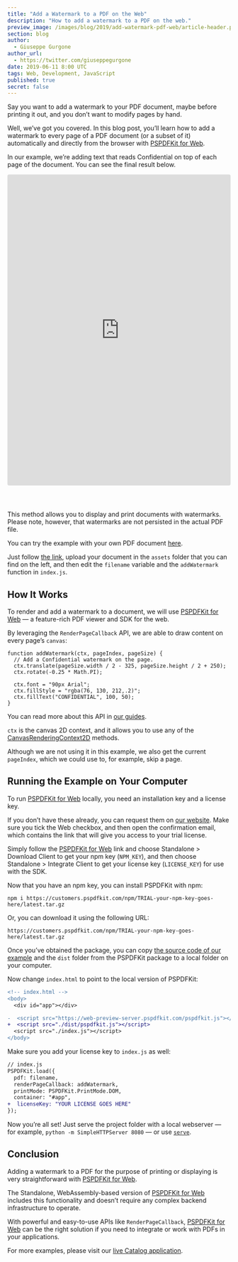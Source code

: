 ```yaml
---
title: "Add a Watermark to a PDF on the Web"
description: "How to add a watermark to a PDF on the web."
preview_image: /images/blog/2019/add-watermark-pdf-web/article-header.png
section: blog
author:
  - Giuseppe Gurgone
author_url:
  - https://twitter.com/giuseppegurgone
date: 2019-06-11 8:00 UTC
tags: Web, Development, JavaScript
published: true
secret: false
---
```


Say you want to add a watermark to your PDF document, maybe before printing it out, and you don’t want to modify pages by hand.

Well, we’ve got you covered. In this blog post, you’ll learn how to add a watermark to every page of a PDF document (or a subset of it) automatically and directly from the browser with [PSPDFKit for Web][].

In our example, we’re adding text that reads Confidential on top of each page of the document. You can see the final result below.

<iframe src="https://codesandbox.io/embed/lpvx39r8lm?autoresize=1&fontsize=14&hidenavigation=1&view=preview" title="Add watermark to PDF" style="width:100%; height:700px; margin-bottom: 3em; border:0; border-radius: 4px; overflow:hidden;" sandbox="allow-modals allow-forms allow-popups allow-scripts allow-same-origin"></iframe>

This method allows you to display and print documents with watermarks. Please note, however, that watermarks are not persisted in the actual PDF file.

You can try the example with your own PDF document [here][codesandbox].

Just follow [the link][codesandbox], upload your document in the `assets` folder that you can find on the left, and then edit the `filename` variable and the `addWatermark` function in `index.js`.

## How It Works

To render and add a watermark to a document, we will use [PSPDFKit for Web][] — a feature-rich PDF viewer and SDK for the web.

By leveraging the `RenderPageCallback` API, we are able to draw content on every page’s `canvas`:

```es
function addWatermark(ctx, pageIndex, pageSize) {
  // Add a Confidential watermark on the page.
  ctx.translate(pageSize.width / 2 - 325, pageSize.height / 2 + 250);
  ctx.rotate(-0.25 * Math.PI);

  ctx.font = "90px Arial";
  ctx.fillStyle = "rgba(76, 130, 212,.2)";
  ctx.fillText("CONFIDENTIAL", 100, 50);
}
```

You can read more about this API in [our guides][].

`ctx` is the canvas 2D context, and it allows you to use any of the [CanvasRenderingContext2D][] methods.

Although we are not using it in this example, we also get the current `pageIndex`, which we could use to, for example, skip a page.

## Running the Example on Your Computer

To run [PSPDFKit for Web][] locally, you need an installation key and a license key.

If you don’t have these already, you can request them on [our website][]. Make sure you tick the Web checkbox, and then open the confirmation email, which contains the link that will give you access to your trial license.

Simply follow the [PSPDFKit for Web][] link and choose Standalone > Download Client to get your npm key (`NPM_KEY`), and then choose Standalone > Integrate Client to get your license key (`LICENSE_KEY`) for use with the SDK.

Now that you have an npm key, you can install PSPDFKit with npm:

```shell
npm i https://customers.pspdfkit.com/npm/TRIAL-your-npm-key-goes-here/latest.tar.gz
```

Or, you can download it using the following URL:

```
https://customers.pspdfkit.com/npm/TRIAL-your-npm-key-goes-here/latest.tar.gz
```

Once you’ve obtained the package, you can copy [the source code of our example][codesandbox] and the `dist` folder from the PSPDFKit package to a local folder on your computer.

Now change `index.html` to point to the local version of PSPDFKit:

```diff
<!-- index.html -->
<body>
  <div id="app"></div>

-  <script src="https://web-preview-server.pspdfkit.com/pspdfkit.js"></script>
+  <script src="./dist/pspdfkit.js"></script>
  <script src="./index.js"></script>
</body>
```

Make sure you add your license key to `index.js` as well:

```diff
// index.js
PSPDFKit.load({
  pdf: filename,
  renderPageCallback: addWatermark,
  printMode: PSPDFKit.PrintMode.DOM,
  container: "#app",
+  licenseKey: "YOUR LICENSE GOES HERE"
});
```

Now you’re all set! Just serve the project folder with a local webserver — for example, `python -m SimpleHTTPServer 8080` — or use [`serve`][].

## Conclusion

Adding a watermark to a PDF for the purpose of printing or displaying is very straightforward with [PSPDFKit for Web][].

The Standalone, WebAssembly-based version of [PSPDFKit for Web][] includes this functionality and doesn’t require any complex backend infrastructure to operate.

With powerful and easy-to-use APIs like `RenderPageCallback`, [PSPDFKit for Web][] can be the right solution if you need to integrate or work with PDFs in your applications.

For more examples, please visit our [live Catalog application][].

[our website]: https://pspdfkit.com/try/
[our guides]: https://pspdfkit.com/guides/web/current/features/watermarks/
[pspdfkit for web]: https://pspdfkit.com/pdf-sdk/web/
[live catalog application]: https://web-examples.pspdfkit.com
[codesandbox]: https://codesandbox.io/s/lpvx39r8lm
[canvasrenderingcontext2d]: https://developer.mozilla.org/en-US/docs/Web/API/CanvasRenderingContext2D#Reference
[`serve`]: https://npmjs.org/package/serve
